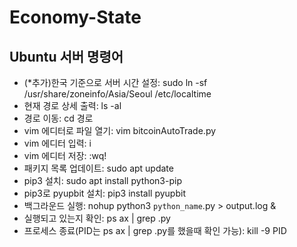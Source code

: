 # Economy-State

## Ubuntu 서버 명령어

- (*추가)한국 기준으로 서버 시간 설정: sudo ln -sf /usr/share/zoneinfo/Asia/Seoul /etc/localtime
- 현재 경로 상세 출력: ls -al
- 경로 이동: cd 경로
- vim 에디터로 파일 열기: vim bitcoinAutoTrade.py
- vim 에디터 입력: i
- vim 에디터 저장: :wq!
- 패키지 목록 업데이트: sudo apt update
- pip3 설치: sudo apt install python3-pip
- pip3로 pyupbit 설치: pip3 install pyupbit
- 백그라운드 실행: nohup python3 `python_name`.py > output.log &
- 실행되고 있는지 확인: ps ax | grep .py
- 프로세스 종료(PID는 ps ax | grep .py를 했을때 확인 가능): kill -9 PID
